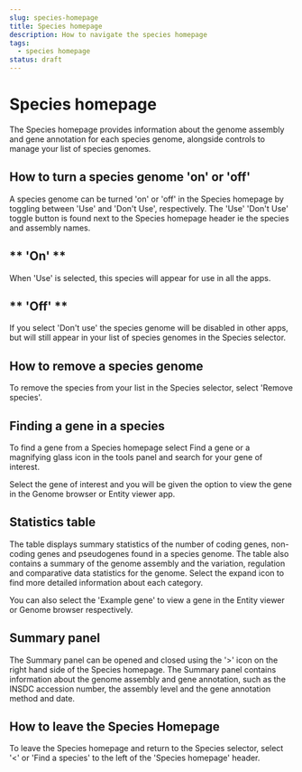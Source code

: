```yaml
---
slug: species-homepage
title: Species homepage
description: How to navigate the species homepage
tags:
  - species homepage
status: draft
---
```


# Species homepage

The Species homepage provides information about the genome assembly and gene annotation for each species genome, alongside controls to manage your list of species genomes.  

## How to turn a species genome 'on' or 'off'

A species genome can be turned 'on' or 'off' in the Species homepage by toggling between 'Use' and 'Don't Use', respectively. 
The 'Use' 'Don't Use' toggle button is found next to the Species homepage header ie the species and assembly names.

## ** 'On' **

When 'Use' is selected, this species will appear for use in all the apps. 

## ** 'Off' **

If you select 'Don't use' the species genome will be disabled in other apps, but will still appear in your list of species genomes in the Species selector. 

## How to remove a species genome

To remove the species from your list in the Species selector, select 'Remove species'.

## Finding a gene in a species

To find a gene from a Species homepage select Find a gene or a magnifying glass icon in the tools panel and search for your gene of interest.

Select the gene of interest and you will be given the option to view the gene in the Genome browser or Entity viewer app.

## Statistics table 

The table displays summary statistics of the number of coding genes, non-coding genes and pseudogenes found in a species genome. The table also contains a summary of the genome assembly and the variation, regulation and comparative data statistics for the genome. Select the expand icon to find more detailed information about each category.

You can also select the 'Example gene' to view a gene in the Entity viewer or Genome browser respectively.

## Summary panel

The Summary panel can be opened and closed using the '>' icon on the right hand side of the Species homepage. The Summary panel contains information about the genome assembly and gene annotation, such as the INSDC accession number, the assembly level and the gene annotation method and date.

## How to leave the Species Homepage

To leave the Species homepage and return to the Species selector, select '<' or 'Find a species' to the left of the 'Species homepage' header.
